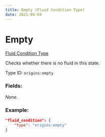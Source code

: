```yaml
---
title: Empty (Fluid Condition Type)
date: 2021-04-04
---
```


# Empty

[Fluid Condition Type](../fluid_condition_types.md)

Checks whether there is no fluid in this state.

Type ID: `origins:empty`

### Fields:

_None._

### Example:
```json
"fluid_condition": {
    "type": "origins:empty"
}
```